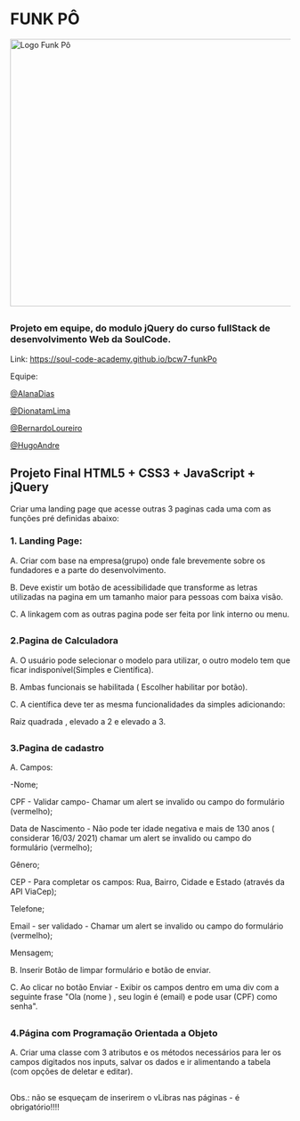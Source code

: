 # FUNK PÔ  

<a data-flickr-embed="true" href="https://www.flickr.com/photos/194345426@N08" title=""><img src="https://live.staticflickr.com/65535/51636168283_ea7beba3af_z.jpg" width="1000" height="480" align="center" alt="Logo Funk Pô"></a>

##


### Projeto em equipe, do modulo jQuery do curso fullStack de desenvolvimento Web da SoulCode.

Link: https://soul-code-academy.github.io/bcw7-funkPo

Equipe:

[@AlanaDias](https://github.com/alanadiastech)

[@DionatamLima](https://github.com/Djou-D)

[@BernardoLoureiro](https://github.com/BernardoGriz)

[@HugoAndre](https://github.com/hugoandre10)

##


## Projeto Final HTML5 + CSS3 + JavaScript + jQuery
Criar uma landing page que acesse outras 3 paginas cada uma com as funções pré definidas abaixo:

### 1. Landing Page:

A. Criar com base na empresa(grupo) onde fale brevemente sobre os fundadores e a parte do desenvolvimento.

B. Deve existir um botão de acessibilidade que transforme as letras utilizadas na pagina em um tamanho maior para pessoas com baixa visão.

C. A linkagem com as outras pagina pode ser feita por link interno ou menu.

##

### 2.Pagina de Calculadora

A. O usuário pode selecionar o modelo para utilizar, o outro modelo tem que ficar indisponível(Simples e Científica).

B. Ambas funcionais se habilitada ( Escolher habilitar por botão).

C. A científica deve ter as mesma funcionalidades da simples adicionando:

Raiz quadrada , elevado a 2 e elevado a 3.

##

### 3.Pagina de cadastro

A. Campos: 

-Nome;

CPF - Validar campo- Chamar um alert se invalido ou campo do formulário (vermelho);

Data de Nascimento - Não pode ter idade negativa e mais de 130 anos ( considerar 16/03/ 2021) chamar um alert se invalido ou campo do formulário (vermelho);

Gênero;

CEP - Para completar os campos: Rua, Bairro, Cidade e Estado (através da API ViaCep);

Telefone;

Email - ser validado - Chamar um alert se invalido ou campo do formulário (vermelho);

Mensagem;

B. Inserir Botão de limpar formulário e botão de enviar.

C. Ao clicar no botão Enviar - Exibir os campos dentro em uma div com a seguinte frase "Ola (nome ) , seu login é (email) e pode usar (CPF) como senha".

##

### 4.Página com Programação Orientada a Objeto

A. Criar uma classe com 3 atributos e os métodos necessários para ler os campos digitados nos inputs, salvar os dados e ir alimentando a tabela (com opções de deletar e editar).

##

Obs.: não se esqueçam de inserirem o vLibras nas páginas - é obrigatório!!!!
